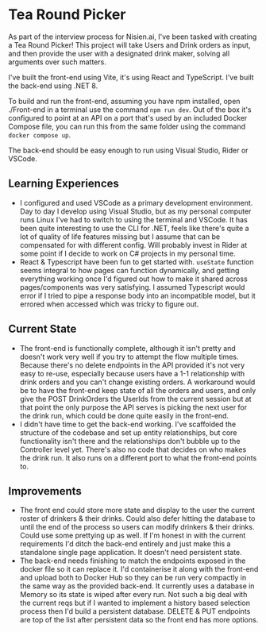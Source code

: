 # Tea Round Picker

As part of the interview process for Nisien.ai, I've been tasked with creating a Tea Round Picker!
This project will take Users and Drink orders as input, and then provide the user with a designated drink maker, solving all arguments over such matters.

I've built the front-end using Vite, it's using React and TypeScript.
I've built the back-end using .NET 8.

To build and run the front-end, assuming you have npm installed, open ./Front-end in a terminal use the command `npm run dev`. Out of the box it's configured to point at an API on a port that's used by an included Docker Compose file, you can run this from the same folder using the command `docker compose up`.

The back-end should be easy enough to run using Visual Studio, Rider or VSCode.

## Learning Experiences
- I configured and used VSCode as a primary development environment. Day to day I develop using Visual Studio, but as my personal computer runs Linux I've had to switch to using the terminal and VSCode. It has been quite interesting to use the CLI for .NET, feels like there's quite a lot of quality of life features missing but I assume that can be compensated for with different config. Will probably invest in Rider at some point if I decide to work on C# projects in my personal time.
- React & Typescript have been fun to get started with. `useState` function seems integral to how pages can function dynamically, and getting everything working once I'd figured out how to make it shared across pages/components was very satisfying. I assumed Typescript would error if I tried to pipe a response body into an incompatible model, but it errored when accessed which was tricky to figure out.

## Current State
- The front-end is functionally complete, although it isn't pretty and doesn't work very well if you try to attempt the flow multiple times. Because there's no delete endpoints in the API provided it's not very easy to re-use, especially because users have a 1-1 relationship with drink orders and you can't change existing orders. A workaround would be to have the front-end keep state of all the orders and users, and only give the POST DrinkOrders the UserIds from the current session but at that point the only purpose the API serves is picking the next user for the drink run, which could be done quite easily in the front-end.
- I didn't have time to get the back-end working. I've scaffolded the structure of the codebase and set up entity relationships, but core functionality isn't there and the relationships don't bubble up to the Controller level yet. There's also no code that decides on who makes the drink run. It also runs on a different port to what the front-end points to.

## Improvements
- The front end could store more state and display to the user the current roster of drinkers & their drinks. Could also defer hitting the database to until the end of the process so users can modify drinkers & their drinks. Could use some prettying up as well. If I'm honest in with the current requirements I'd ditch the back-end entirely and just make this a standalone single page application. It doesn't need persistent state.
- The back-end needs finishing to match the endpoints exposed in the docker file so it can replace it. I'd containerise it along with the front-end and upload both to Docker Hub so they can be run very compactly in the same way as the provided back-end. It currently uses a database in Memory so its state is wiped after every run. Not such a big deal with the current reqs but if I wanted to implement a history based selection process then I'd build a persistent database. DELETE & PUT endpoints are top of the list after persistent data so the front end has more options.
